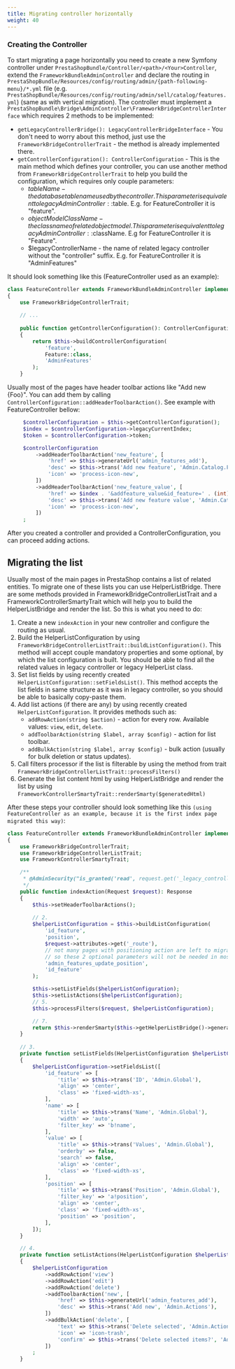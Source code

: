 ```yaml
---
title: Migrating controller horizontally
weight: 40
---
```


### Creating the Controller
To start migrating a page horizontally you need to create a new Symfony controller under `PrestaShopBundle/Controller/<path>/<Your>Controller`, extend the `FrameworkBundleAdminController` and declare the routing in `PrestaShopBundle/Resources/config/routing/admin/{path-following-menu}/*.yml` file (e.g. `PrestaShopBundle/Resources/config/routing/admin/sell/catalog/features.yml`) (same as with vertical migration). The controller must implement a `PrestaShopBundle\Bridge\AdminController\FrameworkBridgeControllerInterface` which requires 2 methods to be implemented:
 - `getLegacyControllerBridge(): LegacyControllerBridgeInterface` - You don't need to worry about this method, just use the `FrameworkBridgeControllerTrait` - the method is already implemented there.
 - `getControllerConfiguration(): ControllerConfiguration` - This is the main method which defines your controller, you can use another method from `FrameworkBridgeControllerTrait` to help you build the configuration, which requires only couple parameters:
   - $tableName - the database table name used by the controller. This parameter is equivalent to legacy AdminController::$table. E.g. for FeatureController it is "feature".
   - $objectModelClassName - the class name of related object model. This parameter is equivalent to legacy AdminController::$className. E.g for FeatureController it is "Feature".
   - $legacyControllerName - the name of related legacy controller without the "controller" suffix. E.g. for FeatureController it is "AdminFeatures"

It should look something like this (FeatureController used as an example):
```php
class FeatureController extends FrameworkBundleAdminController implements FrameworkBridgeControllerInterface
{
    use FrameworkBridgeControllerTrait;
    
    // ...
    
    public function getControllerConfiguration(): ControllerConfiguration
    {
        return $this->buildControllerConfiguration(
            'feature',
            Feature::class,
            'AdminFeatures'
        );
    }
```

Usually most of the pages have header toolbar actions like "Add new {Foo}". You can add them by calling `ControllerConfiguration::addHeaderToolbarAction()`. See example with FeatureController bellow:
```php
     $controllerConfiguration = $this->getControllerConfiguration();
     $index = $controllerConfiguration->legacyCurrentIndex;
     $token = $controllerConfiguration->token;

     $controllerConfiguration
         ->addHeaderToolbarAction('new_feature', [
             'href' => $this->generateUrl('admin_features_add'),
             'desc' => $this->trans('Add new feature', 'Admin.Catalog.Feature'),
             'icon' => 'process-icon-new',
         ])
         ->addHeaderToolbarAction('new_feature_value', [
             'href' => $index . '&addfeature_value&id_feature=' . (int) Tools::getValue('id_feature') . '&token=' . $token,
             'desc' => $this->trans('Add new feature value', 'Admin.Catalog.Help'),
             'icon' => 'process-icon-new',
         ])
     ;
```

After you created a controller and provided a ControllerConfiguration, you can proceed adding actions.

## Migrating the list

Usually most of the main pages in PrestaShop contains a list of related entities. To migrate one of these lists you can use HelperListBridge. There are some methods provided in FrameworkBridgeControllerListTrait and a FrameworkControllerSmartyTrait which will help you to build the HelperListBridge and render the list. So this is what you need to do:
1. Create a new `indexAction` in your new controller and configure the routing as usual.
2. Build the HelperListConfiguration by using `FrameworkBridgeControllerListTrait::buildListConfiguration()`. This method will accept couple mandatory properties and some optional, by which the list configuration is built. You should be able to find all the related values in legacy controller or legacy HelperList class.
3. Set list fields by using recently created `HelperListConfiguration::setFieldsList()`. This method accepts the list fields in same structure as it was in legacy controller, so you should be able to basically copy-paste them.
4. Add list actions (if there are any) by using recently created `HelperListConfiguration`. It provides methods such as:
   - `addRowAction(string $action)` - action for every row. Available values: `view`, `edit`, `delete`.
   - `addToolbarAction(string $label, array $config)` - action for list toolbar.
   - `addBulkAction(string $label, array $config)` - bulk action (usually for bulk deletion or status updates).
5. Call filters processor if the list is filterable by using the method from trait `FrameworkBridgeControllerListTrait::processFilters()`
6. Generate the list content html by using HelperListBridge and render the list by using `FrameworkControllerSmartyTrait::renderSmarty($generatedHtml)`

After these steps your controller should look something like this `(using FeatureController as an example, because it is the first index page migrated this way)`: 
```php
class FeatureController extends FrameworkBundleAdminController implements FrameworkBridgeControllerInterface
{
    use FrameworkBridgeControllerTrait;
    use FrameworkBridgeControllerListTrait;
    use FrameworkControllerSmartyTrait;

    /**
     * @AdminSecurity("is_granted('read', request.get('_legacy_controller'))")
     */
    public function indexAction(Request $request): Response
    {
        $this->setHeaderToolbarActions();
        
        // 2.
        $helperListConfiguration = $this->buildListConfiguration(
            'id_feature',
            'position',
            $request->attributes->get('_route'),
            // not many pages with positioning action are left to migrate,
            // so these 2 optional parameters will not be needed in most cases
            'admin_features_update_position',
            'id_feature'
        );

        $this->setListFields($helperListConfiguration);
        $this->setListActions($helperListConfiguration);
        // 5.
        $this->processFilters($request, $helperListConfiguration);

        // 7.
        return $this->renderSmarty($this->getHelperListBridge()->generateList($helperListConfiguration));
    }
    
    // 3.
    private function setListFields(HelperListConfiguration $helperListConfiguration): void
    {
        $helperListConfiguration->setFieldsList([
            'id_feature' => [
                'title' => $this->trans('ID', 'Admin.Global'),
                'align' => 'center',
                'class' => 'fixed-width-xs',
            ],
            'name' => [
                'title' => $this->trans('Name', 'Admin.Global'),
                'width' => 'auto',
                'filter_key' => 'b!name',
            ],
            'value' => [
                'title' => $this->trans('Values', 'Admin.Global'),
                'orderby' => false,
                'search' => false,
                'align' => 'center',
                'class' => 'fixed-width-xs',
            ],
            'position' => [
                'title' => $this->trans('Position', 'Admin.Global'),
                'filter_key' => 'a!position',
                'align' => 'center',
                'class' => 'fixed-width-xs',
                'position' => 'position',
            ],
        ]);
    }

    // 4.
    private function setListActions(HelperListConfiguration $helperListConfiguration): void
    {
        $helperListConfiguration
            ->addRowAction('view')
            ->addRowAction('edit')
            ->addRowAction('delete')
            ->addToolbarAction('new', [
                'href' => $this->generateUrl('admin_features_add'),
                'desc' => $this->trans('Add new', 'Admin.Actions'),
            ])
            ->addBulkAction('delete', [
                'text' => $this->trans('Delete selected', 'Admin.Actions'),
                'icon' => 'icon-trash',
                'confirm' => $this->trans('Delete selected items?', 'Admin.Notifications.Warning'),
            ])
        ;
    }
```
